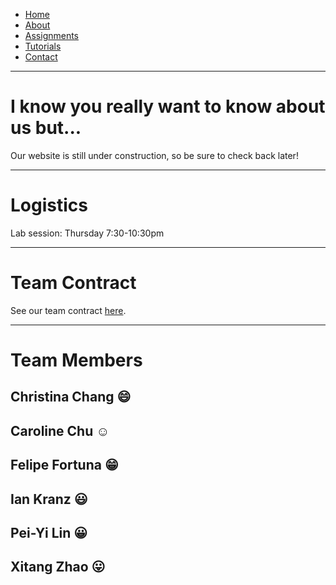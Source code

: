 <ul class="top-navbar">
  <li><a href = "index.md">Home</a></li>
  <li><a href = "/pages/about.md">About</a></li>
  <li><a href = "/pages/assignments.md">Assignments</a></li>
  <li><a href = "/pages/tutorials.md">Tutorials</a></li>
  <li><a href= "/pages/contact.md">Contact</a></li>
</ul>

***

# I know you really want to know about us but...
Our website is still under construction, so be sure to check back later!

***

# Logistics
Lab session: Thursday 7:30-10:30pm

***

# Team Contract
See our team contract [here](/docs/contract.pdf).

***

# Team Members

## Christina Chang :smile:

## Caroline Chu :relaxed:

## Felipe Fortuna :grin:

## Ian Kranz :smiley:

## Pei-Yi Lin :grinning:

## Xitang Zhao :stuck_out_tongue:

